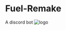 # Fuel-Remake
A discord bot
![logo](https://cdn.discordapp.com/avatars/727559723532025896/695c7d768b13354ccf2a6a441225da3a.png?size=128)
